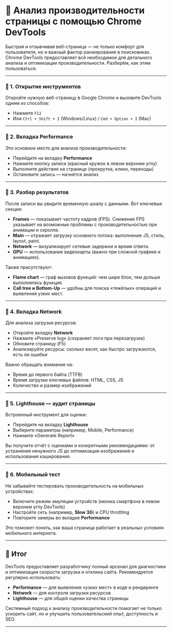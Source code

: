 # 📌 Анализ производительности страницы с помощью Chrome DevTools

Быстрая и отзывчивая веб-страница — не только комфорт для пользователя, но и важный фактор ранжирования в поисковиках. Chrome DevTools предоставляет всё необходимое для детального анализа и оптимизации производительности. Разберём, как этим пользоваться.

---

### 🔹 1. Открытие инструментов

Откройте нужную веб-страницу в Google Chrome и вызовите DevTools одним из способов:

* Нажмите `F12`
* Или `Ctrl + Shift + I` (Windows/Linux) / `Cmd + Option + I` (Mac)

---

### 🔹 2. Вкладка **Performance**

Это основное место для анализа производительности:

* Перейдите на вкладку **Performance**
* Нажмите кнопку записи (красный кружок в левом верхнем углу)
* Выполните действия на странице (прокрутка, клики, переходы)
* Остановите запись — начнётся анализ

---

### 🔹 3. Разбор результатов

После записи вы увидите временную шкалу с данными. Вот ключевые секции:

* **Frames** — показывает частоту кадров (FPS). Снижение FPS указывает на возможные проблемы с производительностью при анимации и скролле.
* **Main** — отражает загрузку основного потока: выполнение JS, стиль, layout, paint.
* **Network** — визуализирует сетевые задержки и время ответа.
* **GPU** — использование видеокарты (важно при сложной графике и анимациях).

Также присутствуют:

* **Flame chart** — граф вызовов функций: чем шире блок, тем дольше выполнялась функция.
* **Call tree и Bottom-Up** — удобны для поиска «тяжёлых» операций и выявления узких мест.

---

### 🔹 4. Вкладка **Network**

Для анализа загрузки ресурсов:

* Откройте вкладку **Network**
* Нажмите «Preserve log» (сохраняет логи при перезагрузке)
* Обновите страницу (F5)
* Анализируйте ресурсы: сколько весят, как быстро загружаются, есть ли ошибки

Важно обращать внимание на:

* Время до первого байта (TTFB)
* Время загрузки ключевых файлов: HTML, CSS, JS
* Количество и размер изображений

---

### 🔹 5. Lighthouse — аудит страницы

Встроенный инструмент для оценки:

* Перейдите на вкладку **Lighthouse**
* Выберите параметры (например, Mobile, Performance)
* Нажмите «Generate Report»

Вы получите отчёт с оценками и конкретными рекомендациями: от устранения ненужного JS до оптимизации изображений и использования кэширования.

---

### 🔹 6. Мобильный тест

Не забывайте тестировать производительность на мобильных устройствах:

* Включите режим эмуляции устройств (иконка смартфона в левом верхнем углу DevTools)
* Настройте сеть (например, **Slow 3G**) и CPU throttling
* Повторите замеры во вкладке **Performance**

Это поможет понять, как ваша страница работает в реальных условиях мобильного интернета.

---

## 🎯 Итог

DevTools предоставляет разработчику полный арсенал для диагностики и оптимизации скорости загрузки и отклика сайта. Рекомендуется регулярно использовать:

* **Performance** — для выявления «узких мест» в коде и рендеринге
* **Network** — для контроля загрузки ресурсов
* **Lighthouse** — для общей оценки качества страницы

Системный подход к анализу производительности помогает не только ускорить сайт, но и улучшить пользовательский опыт, доступность и SEO.

---
